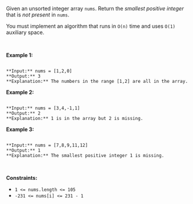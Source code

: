 Given an unsorted integer array `nums`. Return the *smallest positive integer* that is *not present* in `nums`.


You must implement an algorithm that runs in `O(n)` time and uses `O(1)` auxiliary space.


 


**Example 1:**



```

**Input:** nums = [1,2,0]
**Output:** 3
**Explanation:** The numbers in the range [1,2] are all in the array.

```

**Example 2:**



```

**Input:** nums = [3,4,-1,1]
**Output:** 2
**Explanation:** 1 is in the array but 2 is missing.

```

**Example 3:**



```

**Input:** nums = [7,8,9,11,12]
**Output:** 1
**Explanation:** The smallest positive integer 1 is missing.

```

 


**Constraints:**


* `1 <= nums.length <= 105`
* `-231 <= nums[i] <= 231 - 1`


